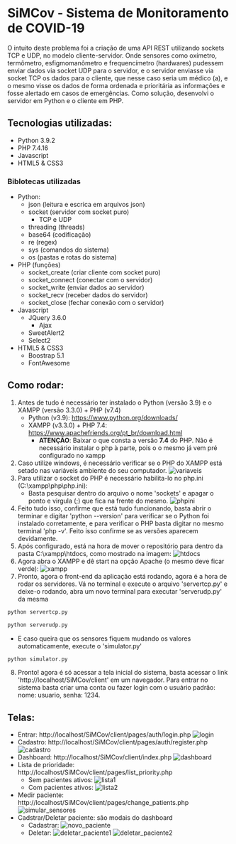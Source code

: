 # SiMCov - Sistema de Monitoramento de COVID-19
O intuito deste problema foi a criação de uma API REST utilizando sockets TCP e UDP, no modelo cliente-servidor. Onde sensores como oxímetro, termômetro, esfigmomanômetro e frequencímetro (hardwares) pudessem enviar dados via socket UDP para o servidor, e o servidor enviasse via socket TCP os dados para o cliente, que nesse caso seria um médico (a), e o mesmo visse os dados de forma ordenada e prioritária as informações e fosse alertado em casos de emergências.
Como solução, desenvolvi o servidor em Python e o cliente em PHP.
## Tecnologias utilizadas:
- Python 3.9.2
- PHP 7.4.16
- Javascript
- HTML5 & CSS3
### Biblotecas utilizadas
- Python:
    - json (leitura e escrica em arquivos json)
    - socket (servidor com socket puro)
        - TCP e UDP
    - threading (threads)
    - base64 (codificação)
    - re (regex)
    - sys (comandos do sistema)
    - os (pastas e rotas do sistema)
- PHP (funções)
    - socket_create (criar cliente com socket puro)
    - socket_connect (conectar com o servidor)
    - socket_write (enviar dados ao servidor)
    - socket_recv (receber dados do servidor)
    - socket_close (fechar conexão com o servidor)
- Javascript
    - JQuery 3.6.0
        - Ajax
    - SweetAlert2
    - Select2
- HTML5 & CSS3
    - Boostrap 5.1
    - FontAwesome
## Como rodar:
1. Antes de tudo é necessário ter instalado o Python (versão 3.9) e o XAMPP (versão 3.3.0) + PHP (v7.4)
    - Python (v3.9): https://www.python.org/downloads/
    - XAMPP (v3.3.0) + PHP 7.4: https://www.apachefriends.org/pt_br/download.html
        - **ATENÇÃO**: Baixar o que consta a versão **7.4** do PHP. Não é necessário instalar o php à parte, pois o o mesmo já vem pré configurado no xampp
2. Caso utilize windows, é necessário verificar se o PHP do XAMPP está setado nas variáveis ambiente do seu computador.
    ![variaveis](https://github.com/kevincerqueira/simcov/blob/main/telas/variaveis.png?raw=true)
3. Para utilizar o socket do PHP é necessário habilita-lo no php.ini (C:\xampp\php\php.ini):
    - Basta pesquisar dentro do arquivo o nome 'sockets' e apagar o ponto e virgula (;) que fica na frente do mesmo.
        ![phpini](https://github.com/kevincerqueira/simcov/blob/main/telas/phpini.png?raw=true)
4. Feito tudo isso, confirme que está tudo funcionando, basta abrir o terminar e digitar 'python --version' para verificar se o Python foi instalado corretamente, e para verificar o PHP basta digitar no mesmo terminal 'php -v'. Feito isso confirme se as versões aparecem devidamente.
5. Após configurado, está na hora de mover o repositório para dentro da pasta C:\xampp\htdocs, como mostrado na imagem:
    ![htdocs](https://github.com/kevincerqueira/simcov/blob/main/telas/htdocs.png?raw=true)
6. Agora abra o XAMPP e dê start na opção Apache (o mesmo deve ficar verde):
    ![xampp](https://github.com/kevincerqueira/simcov/blob/main/telas/xampp.png?raw=true)
7. Pronto, agora o front-end da aplicação está rodando, agora é a hora de rodar os servidores. Vá no terminal e execute o arquivo 'servertcp.py' e deixe-o rodando, abra um novo terminal para executar 'serverudp.py' da mesma 
```sh
python servertcp.py
```

```sh
python serverudp.py
```

 - E caso queira que os sensores fiquem mudando os valores automaticamente, execute o 'simulator.py'

```sh
python simulator.py
```

8. Pronto! agora é só acessar a tela inicial do sistema, basta acessar o link 'http://localhost/SiMCov/client' em um navegador. Para entrar no sistema basta criar uma conta ou fazer login com o usuário padrão: nome: usuario, senha: 1234.

## Telas:
- Entrar: http://localhost/SiMCov/client/pages/auth/login.php
    ![login](https://github.com/kevincerqueira/simcov/blob/main/telas/login.png?raw=true)
- Cadastro: http://localhost/SiMCov/client/pages/auth/register.php
    ![cadastro](https://github.com/kevincerqueira/simcov/blob/main/telas/cadastro.png?raw=true)
- Dashboard: http://localhost/SiMCov/client/index.php
    ![dashboard](https://github.com/kevincerqueira/simcov/blob/main/telas/dashboard.png?raw=true)
- Lista de prioridade: http://localhost/SiMCov/client/pages/list_priority.php
    - Sem pacientes ativos:
        ![lista1](https://github.com/kevincerqueira/simcov/blob/main/telas/lista1.png?raw=true)
    - Com pacientes ativos:
        ![lista2](https://github.com/kevincerqueira/simcov/blob/main/telas/lista2.png?raw=true)
- Medir paciente: http://localhost/SiMCov/client/pages/change_patients.php
    ![simular_sensores](https://github.com/kevincerqueira/simcov/blob/main/telas/simular_sensores.png?raw=true)
- Cadstrar/Deletar paciente: são modais do dashboard
    - Cadastrar:
        ![novo_paciente](https://github.com/kevincerqueira/simcov/blob/main/telas/novo_paciente.png?raw=true)
    - Deletar:
        ![deletar_paciente1](https://github.com/kevincerqueira/simcov/blob/main/telas/deletar_paciente1.png?raw=true)
        ![deletar_paciente2](https://github.com/kevincerqueira/simcov/blob/main/telas/deletar_paciente2.png?raw=true)
